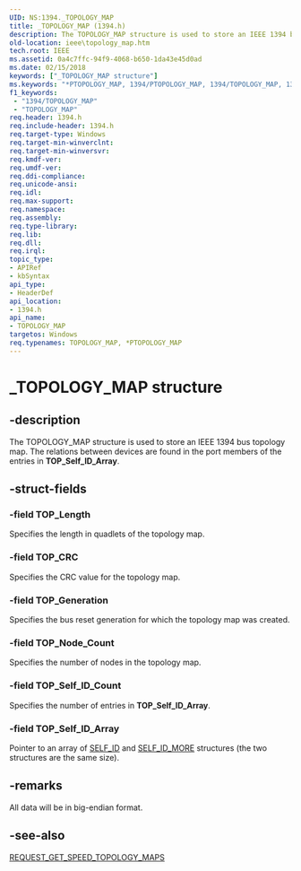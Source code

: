 ```yaml
---
UID: NS:1394._TOPOLOGY_MAP
title: _TOPOLOGY_MAP (1394.h)
description: The TOPOLOGY_MAP structure is used to store an IEEE 1394 bus topology map. The relations between devices are found in the port members of the entries in TOP_Self_ID_Array.
old-location: ieee\topology_map.htm
tech.root: IEEE
ms.assetid: 0a4c7ffc-94f9-4068-b650-1da43e45d0ad
ms.date: 02/15/2018
keywords: ["_TOPOLOGY_MAP structure"]
ms.keywords: "*PTOPOLOGY_MAP, 1394/PTOPOLOGY_MAP, 1394/TOPOLOGY_MAP, 1394stct_4afaf64f-e60c-4521-91c7-82abefd49b55.xml, IEEE.topology_map, PTOPOLOGY_MAP, PTOPOLOGY_MAP structure pointer [Buses], TOPOLOGY_MAP, TOPOLOGY_MAP structure [Buses], _TOPOLOGY_MAP"
f1_keywords:
 - "1394/TOPOLOGY_MAP"
 - "TOPOLOGY_MAP"
req.header: 1394.h
req.include-header: 1394.h
req.target-type: Windows
req.target-min-winverclnt: 
req.target-min-winversvr: 
req.kmdf-ver: 
req.umdf-ver: 
req.ddi-compliance: 
req.unicode-ansi: 
req.idl: 
req.max-support: 
req.namespace: 
req.assembly: 
req.type-library: 
req.lib: 
req.dll: 
req.irql: 
topic_type:
- APIRef
- kbSyntax
api_type:
- HeaderDef
api_location:
- 1394.h
api_name:
- TOPOLOGY_MAP
targetos: Windows
req.typenames: TOPOLOGY_MAP, *PTOPOLOGY_MAP
---
```


# _TOPOLOGY_MAP structure


## -description


The TOPOLOGY_MAP structure is used to store an IEEE 1394 bus topology map. The relations between devices are found in the port members of the entries in <b>TOP_Self_ID_Array</b>.


## -struct-fields




### -field TOP_Length

Specifies the length in quadlets of the topology map.


### -field TOP_CRC

Specifies the CRC value for the topology map.


### -field TOP_Generation

Specifies the bus reset generation for which the topology map was created.


### -field TOP_Node_Count

Specifies the number of nodes in the topology map.


### -field TOP_Self_ID_Count

Specifies the number of entries in <b>TOP_Self_ID_Array</b>.


### -field TOP_Self_ID_Array

Pointer to an array of <a href="https://docs.microsoft.com/windows-hardware/drivers/ddi/1394/ns-1394-_self_id">SELF_ID</a> and <a href="https://docs.microsoft.com/windows-hardware/drivers/ddi/1394/ns-1394-_self_id_more">SELF_ID_MORE</a> structures (the two structures are the same size).


## -remarks



All data will be in big-endian format.




## -see-also




<a href="https://msdn.microsoft.com/library/windows/hardware/ff537646">REQUEST_GET_SPEED_TOPOLOGY_MAPS</a>
 

 

